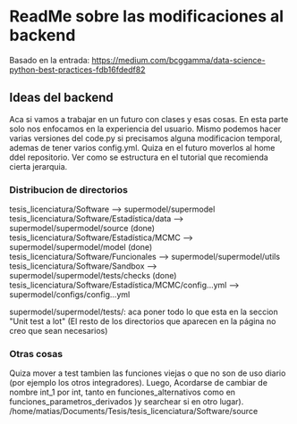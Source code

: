 # ReadMe sobre las modificaciones al backend
Basado en la entrada: https://medium.com/bcggamma/data-science-python-best-practices-fdb16fdedf82

## Ideas del backend
Aca si vamos a trabajar en un futuro con clases y esas cosas. En esta parte solo nos enfocamos en la experiencia del usuario. Mismo podemos hacer varias versiones del code.py si precisamos alguna modificacion temporal, ademas de tener varios config.yml. Quiza en el futuro moverlos al home ddel repositorio. Ver como se estructura en el tutorial que recomienda cierta jerarquia.

### Distribucion de directorios
tesis_licenciatura/Software --> supermodel/supermodel
tesis_licenciatura/Software/Estadística/data --> supermodel/supermodel/source (done)
tesis_licenciatura/Software/Estadística/MCMC --> supermodel/supermodel/model (done)
tesis_licenciatura/Software/Funcionales --> supermodel/supermodel/utils
tesis_licenciatura/Software/Sandbox --> supermodel/supermodel/tests/checks (done)
tesis_licenciatura/Software/Estadística/MCMC/config...yml --> supermodel/configs/config...yml

supermodel/supermodel/tests/: aca poner todo lo que esta en la seccion "Unit test a lot" 
(El resto de los directorios que aparecen en la página no creo que sean necesarios)

### Otras cosas
Quiza mover a test tambien las funciones viejas o que no son de uso diario (por ejemplo los otros integradores). Luego, Acordarse de cambiar de nombre int_1 por int, tanto en funciones_alternativos como en funciones_parametros_derivados )y searchear si en otro lugar).  /home/matias/Documents/Tesis/tesis_licenciatura/Software/source
